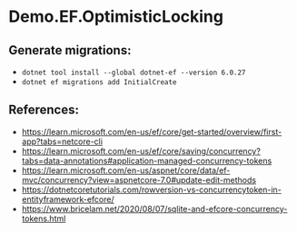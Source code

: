 # Demo.EF.OptimisticLocking

## Generate migrations:
- `dotnet tool install --global dotnet-ef --version 6.0.27`
- `dotnet ef migrations add InitialCreate`

## References:
- https://learn.microsoft.com/en-us/ef/core/get-started/overview/first-app?tabs=netcore-cli
- https://learn.microsoft.com/en-us/ef/core/saving/concurrency?tabs=data-annotations#application-managed-concurrency-tokens
- https://learn.microsoft.com/en-us/aspnet/core/data/ef-mvc/concurrency?view=aspnetcore-7.0#update-edit-methods
- https://dotnetcoretutorials.com/rowversion-vs-concurrencytoken-in-entityframework-efcore/
- https://www.bricelam.net/2020/08/07/sqlite-and-efcore-concurrency-tokens.html
